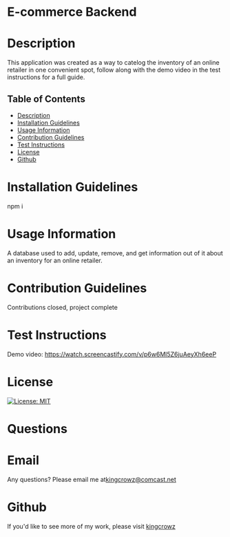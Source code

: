 # E-commerce Backend

      
# Description
This application was created as a way to catelog the inventory of an online retailer in one convenient spot, follow along with the demo video in the test instructions for a full guide.

## Table of Contents
* [Description](#Description)
* [Installation Guidelines](#Installation-Guidelines)
* [Usage Information](#Usage-Information)
* [Contribution Guidelines](#Contribution-Guidelines)
* [Test Instructions](#Test-Instructions)
* [License](#License)
* [Github](#Github)

      
# Installation Guidelines
npm i

      
# Usage Information
A database used to add, update, remove, and get information out of it about an inventory for an online retailer.

      
# Contribution Guidelines
Contributions closed, project complete

      
# Test Instructions

Demo video: https://watch.screencastify.com/v/p6w6Ml5Z6juAeyXh6eeP      


# License
[![License: MIT](https://img.shields.io/badge/License-MIT-yellow.svg)](https://opensource.org/licenses/MIT)
# Questions

# Email
Any questions? Please email me at[kingcrowz@comcast.net](mailto:kingcrowz@comcast.net)


# Github <a name="Github"></a>
If you'd like to see more of my work, please visit [kingcrowz](https://github.com/kingcrowz)

